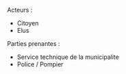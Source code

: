 
Acteurs :
  - Citoyen
  - Elus
 
 Parties prenantes :
 - Service technique de la municipalite
 - Police / Pompier

